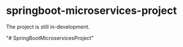 # springboot-microservices-project


The project is still in-development.


"# SpringBootMicroservicesProject" 
